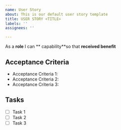 ```yaml
---
name: User Story
about: This is our default user story template
title: USER STORY <TITLE>
labels: ''
assignees: ''

---
```


As a **role** I can ** capability**so that **received benefit**

## Acceptance Criteria
* Acceptance Criteria 1: 
* Acceptance Criteria 2: 
* Acceptance Criteria 3: 

## Tasks
- [ ] Task 1
- [ ] Task 2
- [ ] Task 3

